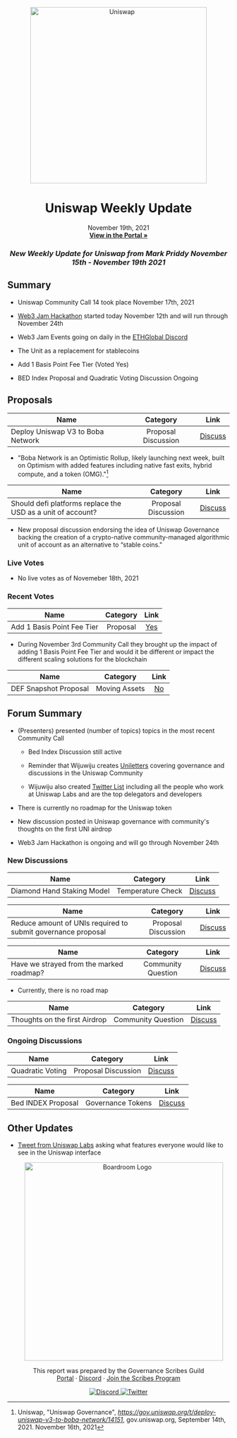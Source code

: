 <p align="center">
  <a href="http://app.boardroom.info/BanklessDAO">
    <img src="https://cryptotesters-images.s3.eu-central-1.amazonaws.com/banner_top_5db6e272ee.jpg" alt="Uniswap" width="400" />
  </a>
  <h1 align="center">Uniswap Weekly Update</h1>
  <p align="center">
    November 19th, 2021
  <br />
  <a href="http://app.boardroom.info/BanklessDAO"><strong>View in the Portal »</strong></a>
  <br />
  </p>
</p>

### <p align="center"> *New Weekly Update for Uniswap from Mark Priddy November 15th - November 19th 2021*





## Summary

- Uniswap Community Call 14 took place November 17th, 2021

- [Web3 Jam Hackathon](https://jam.ethglobal.com/) started today November 12th and will run through November 24th

- Web3 Jam Events going on daily in the [ETHGlobal Discord](https://discord.com/invite/ethglobal)

- The Unit as a replacement for stablecoins
  
- Add 1 Basis Point Fee Tier (Voted Yes)
  
- BED Index Proposal and Quadratic Voting Discussion Ongoing

## Proposals

| Name          | Category      | Link   |
| ------------- |:-------------:| :-----:|
| Deploy Uniswap V3 to Boba Network | Proposal Discussion | [Discuss](https://gov.uniswap.org/t/quadratic-voting/2428/4)	

- "Boba Network is an Optimistic Rollup, likely launching next week, built on Optimism with added features including native fast exits, hybrid compute, and a token (OMG)."[^1]
	
[^1]: Uniswap, "Uniswap Governance", *https://gov.uniswap.org/t/deploy-uniswap-v3-to-boba-network/14151*, gov.uniswap.org, September 14th, 2021. November 16th, 2021


| Name          | Category      | Link   |
| ------------- |:-------------:| :-----:|
| Should defi platforms replace the USD as a unit of account? | Proposal Discussion | [Discuss](https://gov.uniswap.org/t/proposal-discussion-should-defi-platforms-replace-the-usd-as-a-unit-of-account/14741)

- New proposal discussion endorsing the idea of Uniswap Governance backing the creation of a crypto-native community-managed algorithmic unit of account as an alternative to “stable coins."	
	
### Live Votes

- No live votes as of Novemeber 18th, 2021
	

### Recent Votes

| Name          | Category      | Link   |
| ------------- |:-------------:| :-----:|
| Add 1 Basis Point Fee Tier | Proposal | [Yes](https://app.uniswap.org/#/vote/2/9)

- During November 3rd Community Call they brought up the impact of adding 1 Basis Point Fee Tier and would it be different or impact the different scaling solutions for the blockchain	
	

| Name          | Category      | Link   |
| ------------- |:-------------:| :-----:|
| DEF Snapshot Proposal | Moving Assets | [No](https://gov.uniswap.org/t/moving-defs-assets-to-an-on-chain-custodial-wallet-to-bolster-security/14328)

	
## Forum Summary

	
- (Presenters) presented (number of topics) topics in the most recent Community Call
	
  - Bed Index Discussion still active
	
  - Reminder that Wijuwiju creates [Uniletters](https://uniletters.substack.com/) covering governance and discussions in the Uniswap Community
	
  - Wijuwiju also created [Twitter List](https://twitter.com/i/lists/1455137581772034048) including all the people who work at Uniswap Labs and are the top delegators and developers

- There is currently no roadmap for the Uniswap token

- New discussion posted in Uniswap governance with community's thoughts on the first UNI airdrop

- Web3 Jam Hackathon is ongoing and will go through November 24th

	
### New Discussions
	
| Name          | Category      | Link   |
| ------------- |:-------------:| :-----:|
| Diamond Hand Staking Model | Temperature Check | [Discuss](https://gov.uniswap.org/t/uni-rewards-how-to-distribute-uni-reward-tokens-best/14989)

	
| Name          | Category      | Link   |
| ------------- |:-------------:| :-----:|
| Reduce amount of UNIs required to submit governance proposal | Proposal Discussion | [Discuss](https://gov.uniswap.org/t/proposal-reduce-amount-of-unis-required-to-submit-governance-proposal/3320)

	
| Name          | Category      | Link   |
| ------------- |:-------------:| :-----:|
| Have we strayed from the marked roadmap? | Community Question | [Discuss](https://gov.uniswap.org/t/have-we-strayed-from-the-marked-roadmap/14976)

- Currently, there is no road map
	
| Name          | Category      | Link   |
| ------------- |:-------------:| :-----:|
| Thoughts on the first Airdrop | Community Question | [Discuss](https://gov.uniswap.org/t/what-do-you-think-of-the-initial-airdrop/11164)

	
### Ongoing Discussions

	
| Name          | Category      | Link   |
| ------------- |:-------------:| :-----:|
| Quadratic Voting | Proposal Discussion | [Discuss](https://gov.uniswap.org/t/quadratic-voting/2428/4)
	
	
| Name          | Category      | Link   |
| ------------- |:-------------:| :-----:|
| Bed INDEX Proposal | Governance Tokens | [Discuss](https://gov.uniswap.org/t/bed-index-proposal/14562)


## Other Updates

- [Tweet from Uniswap Labs](https://twitter.com/Uniswap/status/1458902700259786756?ref_src=twsrc%5Egoogle%7Ctwcamp%5Eserp%7Ctwgr%5Etweet) asking what features everyone would like to see in the Uniswap interface
  
  
  
  
  <p align="center">
  <a href="http://app.boardroom.info/">
    <img src="https://i.ibb.co/PFcchnQ/boardroom.png" alt="Boardroom Logo" width="450" />
  </a>
</p>

<p align="center">
	This report was prepared by the Governance Scribes Guild
  <br />
  <a href="http://boardroom.info/">Portal</a>
  ·
  <a href="https://discord.com/invite/tgrTFg9">Discord</a>
  ·
  <a href="https://boardroom.mirror.xyz/JHrN8nVy_J4C7Xzj37zoyPANg0ZnNszhWy9YOZHC0lM">Join the Scribes Program</a>
</p>

<p align="center">
  <a href="https://discord.gg/CEZ8WfuK8s">
    <img src="https://img.shields.io/badge/Discord-Join-7289da?style=for-the-badge&logo=discord&logoColor=white" alt="Discord" />
  </a>
  <a href="https://twitter.com/boardroom_info">
    <img src="https://img.shields.io/badge/Twitter-Follow-1da1f2?style=for-the-badge&logo=twitter&logoColor=white" alt="Twitter" />
  </a>
</p>
